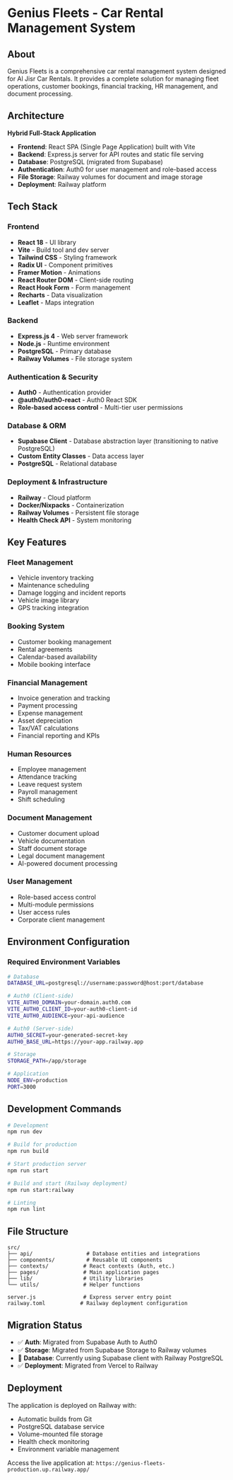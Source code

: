# Genius Fleets - Car Rental Management System

## About
Genius Fleets is a comprehensive car rental management system designed for Al Jisr Car Rentals. It provides a complete solution for managing fleet operations, customer bookings, financial tracking, HR management, and document processing.

## Architecture
**Hybrid Full-Stack Application**
- **Frontend**: React SPA (Single Page Application) built with Vite
- **Backend**: Express.js server for API routes and static file serving
- **Database**: PostgreSQL (migrated from Supabase)
- **Authentication**: Auth0 for user management and role-based access
- **File Storage**: Railway volumes for document and image storage
- **Deployment**: Railway platform

## Tech Stack

### Frontend
- **React 18** - UI library
- **Vite** - Build tool and dev server
- **Tailwind CSS** - Styling framework
- **Radix UI** - Component primitives
- **Framer Motion** - Animations
- **React Router DOM** - Client-side routing
- **React Hook Form** - Form management
- **Recharts** - Data visualization
- **Leaflet** - Maps integration

### Backend
- **Express.js 4** - Web server framework
- **Node.js** - Runtime environment
- **PostgreSQL** - Primary database
- **Railway Volumes** - File storage system

### Authentication & Security
- **Auth0** - Authentication provider
- **@auth0/auth0-react** - Auth0 React SDK
- **Role-based access control** - Multi-tier user permissions

### Database & ORM
- **Supabase Client** - Database abstraction layer (transitioning to native PostgreSQL)
- **Custom Entity Classes** - Data access layer
- **PostgreSQL** - Relational database

### Deployment & Infrastructure
- **Railway** - Cloud platform
- **Docker/Nixpacks** - Containerization
- **Railway Volumes** - Persistent file storage
- **Health Check API** - System monitoring

## Key Features

### Fleet Management
- Vehicle inventory tracking
- Maintenance scheduling
- Damage logging and incident reports
- Vehicle image library
- GPS tracking integration

### Booking System
- Customer booking management
- Rental agreements
- Calendar-based availability
- Mobile booking interface

### Financial Management
- Invoice generation and tracking
- Payment processing
- Expense management
- Asset depreciation
- Tax/VAT calculations
- Financial reporting and KPIs

### Human Resources
- Employee management
- Attendance tracking
- Leave request system
- Payroll management
- Shift scheduling

### Document Management
- Customer document upload
- Vehicle documentation
- Staff document storage
- Legal document management
- AI-powered document processing

### User Management
- Role-based access control
- Multi-module permissions
- User access rules
- Corporate client management

## Environment Configuration

### Required Environment Variables
```bash
# Database
DATABASE_URL=postgresql://username:password@host:port/database

# Auth0 (Client-side)
VITE_AUTH0_DOMAIN=your-domain.auth0.com
VITE_AUTH0_CLIENT_ID=your-auth0-client-id
VITE_AUTH0_AUDIENCE=your-api-audience

# Auth0 (Server-side)
AUTH0_SECRET=your-generated-secret-key
AUTH0_BASE_URL=https://your-app.railway.app

# Storage
STORAGE_PATH=/app/storage

# Application
NODE_ENV=production
PORT=3000
```

## Development Commands
```bash
# Development
npm run dev

# Build for production
npm run build

# Start production server
npm run start

# Build and start (Railway deployment)
npm run start:railway

# Linting
npm run lint
```

## File Structure
```
src/
├── api/                 # Database entities and integrations
├── components/          # Reusable UI components
├── contexts/           # React contexts (Auth, etc.)
├── pages/              # Main application pages
├── lib/                # Utility libraries
└── utils/              # Helper functions

server.js               # Express server entry point
railway.toml           # Railway deployment configuration
```

## Migration Status
- ✅ **Auth**: Migrated from Supabase Auth to Auth0
- ✅ **Storage**: Migrated from Supabase Storage to Railway volumes
- 🔄 **Database**: Currently using Supabase client with Railway PostgreSQL
- ✅ **Deployment**: Migrated from Vercel to Railway

## Deployment
The application is deployed on Railway with:
- Automatic builds from Git
- PostgreSQL database service
- Volume-mounted file storage
- Health check monitoring
- Environment variable management

Access the live application at: `https://genius-fleets-production.up.railway.app/`